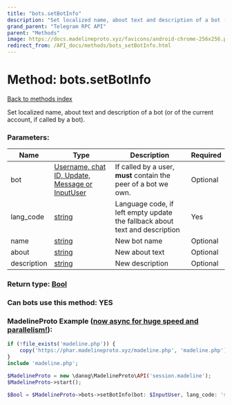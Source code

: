 ```yaml
---
title: "bots.setBotInfo"
description: "Set localized name, about text and description of a bot (or of the current account, if called by a bot)."
grand_parent: "Telegram RPC API"
parent: "Methods"
image: https://docs.madelineproto.xyz/favicons/android-chrome-256x256.png
redirect_from: /API_docs/methods/bots_setBotInfo.html
---
```

# Method: bots.setBotInfo
[Back to methods index](index.html)



Set localized name, about text and description of a bot (or of the current account, if called by a bot).

### Parameters:

| Name     |    Type       | Description | Required |
|----------|---------------|-------------|----------|
|bot|[Username, chat ID, Update, Message or InputUser](/API_docs/types/InputUser.html) | If called by a user, **must** contain the peer of a bot we own. | Optional|
|lang\_code|[string](/API_docs/types/string.html) | Language code, if left empty update the fallback about text and description | Yes|
|name|[string](/API_docs/types/string.html) | New bot name | Optional|
|about|[string](/API_docs/types/string.html) | New about text | Optional|
|description|[string](/API_docs/types/string.html) | New description | Optional|


### Return type: [Bool](/API_docs/types/Bool.html)

### Can bots use this method: **YES**


### MadelineProto Example ([now async for huge speed and parallelism!](https://docs.madelineproto.xyz/docs/ASYNC.html)):


```php
if (!file_exists('madeline.php')) {
    copy('https://phar.madelineproto.xyz/madeline.php', 'madeline.php');
}
include 'madeline.php';

$MadelineProto = new \danog\MadelineProto\API('session.madeline');
$MadelineProto->start();

$Bool = $MadelineProto->bots->setBotInfo(bot: $InputUser, lang_code: 'string', name: 'string', about: 'string', description: 'string', );
```

